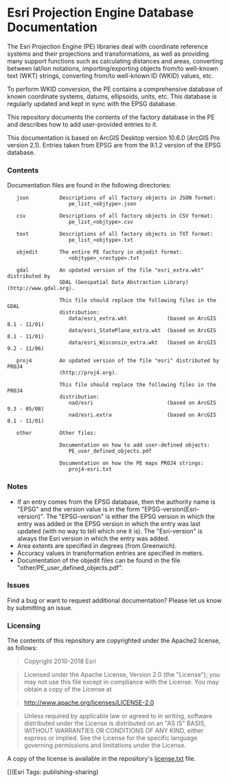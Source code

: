 # Esri Projection Engine Database Documentation

The Esri Projection Engine (PE) libraries deal with coordinate reference
systems and their projections and transformations, as well as providing
many support functions such as calculating distances and areas,
converting between lat/lon notations, importing/exporting objects from/to
well-known text (WKT) strings, converting from/to well-known ID (WKID) values, etc.

To perform WKID conversion, the PE contains a comprehensive database of
known coordinate systems, datums, ellipsoids, units, etc. This database is
regularly updated and kept in sync with the EPSG database.

This repository documents the contents of the factory database in the PE
and describes how to add user-provided entries to it.

This documentation is based on ArcGIS Desktop version 10.6.0 (ArcGIS Pro version 2.1).
Entries taken from EPSG are from the 9.1.2 version of the EPSG database.

### Contents

Documentation files are found in the following directories:

       json          Descriptions of all factory objects in JSON format:
                        pe_list_<objtype>.json

       csv           Descriptions of all factory objects in CSV format:
                        pe_list_<objtype>.csv

       text          Descriptions of all factory objects in TXT format:
                        pe_list_<objtype>.txt

       objedit       The entire PE factory in objedit format:
                        <objtype>_<rectype>.txt

       gdal          An updated version of the file "esri_extra.wkt" distributed by
                     GDAL (Geospatial Data Abstraction Library) (http://www.gdal.org).

                     This file should replace the following files in the GDAL
                     distribution:
                        data/esri_extra.wkt             (based on ArcGIS 8.1 - 11/01)
                        data/esri_StatePlane_extra.wkt  (based on ArcGIS 8.1 - 11/01)
                        data/esri_Wisconsin_extra.wkt   (based on ArcGIS 9.2 - 11/06)

       proj4         An updated version of the file "esri" distributed by PROJ4
                     (http://proj4.org).

                     This file should replace the following files in the PROJ4
                     distribution:
                        nad/esri                        (based on ArcGIS 9.3 - 05/08)
                        nad/esri.extra                  (based on ArcGIS 8.1 - 11/01)

       other         Other files:

                     Documentation on how to add user-defined objects:
                        PE_user_defined_objects.pdf

                     Documentation on how the PE maps PROJ4 strings:
                        proj4-esri.txt

### Notes

<ul>
   <li>If an entry comes from the EPSG database, then the authority name
       is "EPSG" and the version value is in the form
       "EPSG-version(Esri-version)".
       The "EPSG-version" is either the EPSG version in which the entry was
       added or the EPSG version in which the entry was last updated
       (with no way to tell which one it is).
       The "Esri-version" is always the Esri version in which the entry was
       added.

   <li>Area extents are specified in degrees (from Greenwich).

   <li>Accuracy values in transformation entries are specified in meters.

   <li>Documentation of the objedit files can be found in the file
       "other/PE_user_defined_objects.pdf".
</ul>

### Issues

Find a bug or want to request additional documentation? Please let us know by submitting
an issue.

### Licensing

The contents of this repository are copyrighted under the Apache2 license, as follows:

>  Copyright 2010-2018 Esri

> Licensed under the Apache License, Version 2.0 (the "License");
> you may not use this file except in compliance with the License.
> You may obtain a copy of the License at

>    http://www.apache.org/licenses/LICENSE-2.0

> Unless required by applicable law or agreed to in writing, software
> distributed under the License is distributed on an "AS IS" BASIS,
> WITHOUT WARRANTIES OR CONDITIONS OF ANY KIND, either express or implied.
> See the License for the specific language governing permissions and
> limitations under the License.

A copy of the license is available in the repository's [license.txt](
https://raw.github.com/ArcGIS/projection-engine-db-doc/master/license.txt) file.

[](Esri Tags: publishing-sharing)
